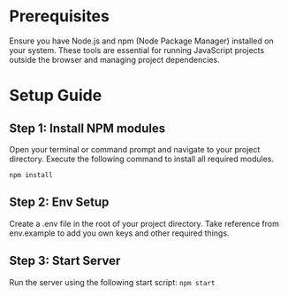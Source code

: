 # Prerequisites

Ensure you have Node.js and npm (Node Package Manager) installed on your system. These tools are essential for running JavaScript projects outside the browser and managing project dependencies.

# Setup Guide

## Step 1: Install NPM modules

Open your terminal or command prompt and navigate to your project directory. Execute the following command to install all required modules.

`npm install`

## Step 2: Env Setup

Create a .env file in the root of your project directory. Take reference from env.example to add you own keys and other required things.

## Step 3: Start Server

Run the server using the following start script:
`npm start`
